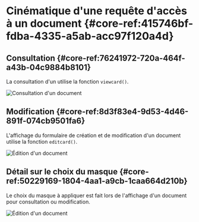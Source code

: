 # Cinématique d'une requête d'accès à un document {#core-ref:415746bf-fdba-4335-a5ab-acc97f120a4d}

## Consultation {#core-ref:76241972-720a-464f-a43b-04c9884b8101}

La consultation d'un utilise la fonction `viewcard()`.

![Consultation d'un document](cinematique_viewcard.png)

## Modification {#core-ref:8d3f83e4-9d53-4d46-891f-074cb9501fa6}

L'affichage du formulaire de création et de modification d'un document utilise
la fonction `editcard()`.

![Édition d'un document](cinematique_editcard.png)

## Détail sur le choix du masque {#core-ref:50229169-1804-4aa1-a9cb-1caa664d210b}

Le choix du masque à appliquer est fait lors de l'affichage d'un document pour
consultation ou modification.

![Édition d'un document](cinematique_choosemask.png)